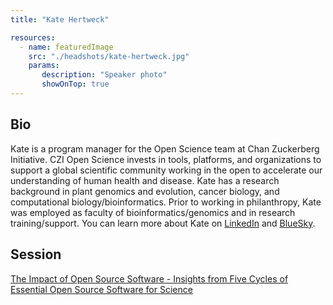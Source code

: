 ```yaml
---
title: "Kate Hertweck"

resources:
  - name: featuredImage
    src: "./headshots/kate-hertweck.jpg"
    params:
       description: "Speaker photo"
       showOnTop: true
---
```


## Bio

Kate is a program manager for the Open Science team at Chan Zuckerberg Initiative. CZI Open Science invests in tools, platforms, and organizations to support a global scientific community working in the open to accelerate our understanding of human health and disease. Kate has a research background in plant genomics and evolution, cancer biology, and computational biology/bioinformatics. Prior to working in philanthropy, Kate was employed as faculty of bioinformatics/genomics and in research training/support. You can learn more about Kate on [LinkedIn](https://www.linkedin.com/in/katehertweck/) and [BlueSky](https://bsky.app/profile/k8hert.bsky.social).

## Session

[The Impact of Open Source Software - Insights from Five Cycles of Essential Open Source Software for Science](../sessions/impact-open-source.md)

